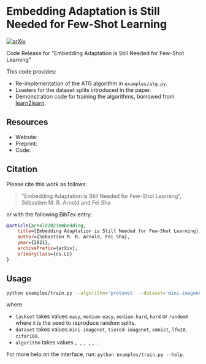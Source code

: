 # Embedding Adaptation is Still Needed for Few-Shot Learning

[![arXiv](https://img.shields.io/badge/arXiv-2101.XXXXX-b31b1b.svg)](https://arxiv.org/abs/2101.XXXXX)

Code Release for "Embedding Adaptation is Still Needed for Few-Shot Learning"

This code provides:

* Re-implementation of the ATG algorithm in `examples/atg.py`.
* Loaders for the dataset splits introduced in the paper.
* Demonstration code for training the algorithms, borrowed from [learn2learn](https://github.com/learnables/learn2learn).

## Resources

* Website:
* Preprint:
* Code:

## Citation

Please cite this work as follows:

> "Embedding Adaptation is Still Needed for Few-Shot Learning", Sébastien M. R. Arnold and Fei Sha

or with the following BibTex entry:

~~~bibtex
@article{arnold2021embedding,
    title={Embedding Adaptation is Still Needed for Few-Shot Learning},
    author={Sebastien M. R. Arnold, Fei Sha},
    year={2021},
    archivePrefix={arXiv},
    primaryClass={cs.LG}
}
~~~

## Usage

~~~bash
python examples/train.py --algorithm='protonet' --dataset='mini-imagenet' --taskset='original'
~~~

where

* `taskset` takes values `easy`, `medium-easy`, `medium-hard`, `hard` or `randomX` where `X` is the seed to reproduce random splits.
* `dataset` takes values `mini-imagenet`, `tiered-imagenet`, `emnist`, `lfw10`, `cifar100`.
* `algorithm` takes values ``, ``, ``, ``, ``, ``.

For more help on the interface, run: `python examples/train.py --help`.

